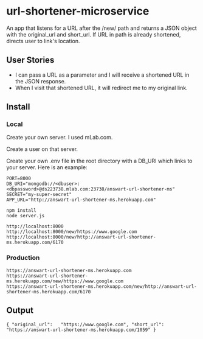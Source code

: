 # url-shortener-microservice

An app that listens for a URL after the /new/ path and returns a JSON object with the original_url and short_url. If URL in path is already shortened, directs user to link's location.

## User Stories

- I can pass a URL as a parameter and I will receive a shortened URL in the JSON response.
- When I visit that shortened URL, it will redirect me to my original link.

## Install

### Local

Create your own server. I used mLab.com.

Create a user on that server.

Create your own .env file in the root directory with a DB_URI which links to your server. Here is an example:
```
PORT=8000
DB_URI="mongodb://<dbuser>:<dbpassword>@ds223738.mlab.com:23738/answart-url-shortener-ms"
SECRET="my-super-secret"
APP_URL="http://answart-url-shortener-ms.herokuapp.com"
```

```
npm install
node server.js
```

```
http://localhost:8000
http://localhost:8000/new/https://www.google.com
http://localhost:8000/new/http://answart-url-shortener-ms.herokuapp.com/6170
```

### Production

```
https://answart-url-shortener-ms.herokuapp.com
https://answart-url-shortener-ms.herokuapp.com/new/https://www.google.com
https://answart-url-shortener-ms.herokuapp.com/new/http://answart-url-shortener-ms.herokuapp.com/6170
```

## Output

```
{ "original_url":	"https://www.google.com", "short_url": "https://answart-url-shortener-ms.herokuapp.com/1059" }
```
